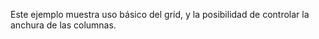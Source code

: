 Este ejemplo muestra uso básico del grid, y la posibilidad de controlar la anchura de las columnas.
